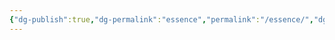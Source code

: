 ```yaml
---
{"dg-publish":true,"dg-permalink":"essence","permalink":"/essence/","dgHomeLink":true,"dgPassFrontmatter":false}
---
```

